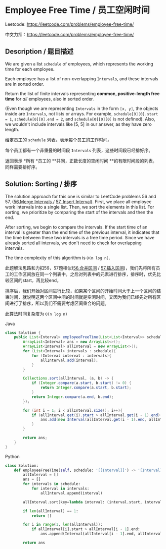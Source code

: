 # Employee Free Time / 员工空闲时间

Leetcode: https://leetcode.com/problems/employee-free-time/

中文力扣：https://leetcode.com/problems/employee-free-time/

## Description / 题目描述

We are given a list `schedule` of employees, which represents the working time for each employee.

Each employee has a list of non-overlapping `Intervals`, and these intervals are in sorted order.

Return the list of finite intervals representing **common, positive-length free time** for *all* employees, also in sorted order.

(Even though we are representing `Intervals` in the form `[x, y]`, the objects inside are `Intervals`, not lists or arrays. For example, `schedule[0][0].start = 1`, `schedule[0][0].end = 2`, and `schedule[0][0][0]` is not defined).  Also, we wouldn't include intervals like [5, 5] in our answer, as they have zero length.

给定员工的 `schedule` 列表，表示每个员工的工作时间。

每个员工都有一个非重叠的时间段  `Intervals` 列表，这些时间段已经排好序。

返回表示 *所有 *员工的 **共同，正数长度的空闲时间 **的有限时间段的列表，同样需要排好序。

## Solution: Sorting / 排序

The solution approach for this one is similar to LeetCode problems 56 and  57, ([56.Merge Intervals ](/Solution/0056_Merge_Intervals.md)/ [57. Insert Interval](/Solution/0057_Insert_Interval.md)).  First, we place all employee work intervals into a single list. Then, we sort the elements in this list. For sorting, we prioritize by comparing the start of the intervals and then the end.

After sorting, we begin to compare the intervals. If the start time of an interval is greater than the end time of the previous interval, it indicates that the time between these two intervals is a free time period. Since we have already sorted all intervals, we don't need to check for overlapping intervals.

The time complexity of this algorithm is `O(n log n)`.

此题解法思路和力扣56，57题相似([56.合并区间](/Solution/0056_Merge_Intervals.md) / [57.插入区间](/Solution/0057_Insert_Interval.md))，我们先将所有员工的工作区间放在同一个列表中，之后对列表中的元素进行排序，排序时，优先比较区间的start，再比较end。

排序后，我们开始对区间进行比较，如果某个区间的开始时间大于上一个区间的结束时间，就说明这两个区间中间的时间就是空闲时间，又因为我们已经先对所有区间进行了排序，所以我们不需要考虑区间重合的问题。

此算法时间复杂度为 `O(n log n)`

Java

```java
class Solution {
    public List<Interval> employeeFreeTime(List<List<Interval>> schedule) {
        ArrayList<Interval> ans = new ArrayList<>();
        ArrayList<Interval> allInterval = new ArrayList<>();
        for (List<Interval> intervals : schedule){
            for (Interval interval : intervals){
                allInterval.add(interval);
            }
        }

        Collections.sort(allInterval, (a, b) -> {
            if (Integer.compare(a.start, b.start) != 0) {
                return Integer.compare(a.start, b.start);
            }
            return Integer.compare(a.end, b.end);
        });

        for (int i = 1; i < allInterval.size(); i++){
            if (allInterval.get(i).start > allInterval.get(i - 1).end){
                ans.add(new Interval(allInterval.get(i - 1).end, allInterval.get(i).start));
            }
        }

        return ans;  
    }
}

```

Python

```python
class Solution:
    def employeeFreeTime(self, schedule: '[[Interval]]') -> '[Interval]':
        allInterval = []
        ans = []
        for intervals in schedule:
            for interval in intervals:
                allInterval.append(interval)

        allInterval.sort(key=lambda interval: (interval.start, interval.end))

        if len(allInterval) == 1:
            return []

        for i in range(1, len(allInterval)):
            if allInterval[i].start > allInterval[i - 1].end:
                ans.append(Interval(allInterval[i - 1].end, allInterval[i].start))

        return ans

```
